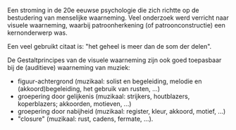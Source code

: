 Een stroming in de 20e eeuwse psychologie die zich richtte op de bestudering van menselijke waarneming. Veel onderzoek werd verricht naar visuele waarneming, waarbij patroonherkening (of patroonconstructie) een kernonderwerp was. 

Een veel gebruikt citaat is: "het geheel is meer dan de som der delen".

De Gestaltprincipes van de visuele waarneming zijn ook goed toepasbaar bij de (auditieve) waarneming van muziek:
- figuur-achtergrond (muzikaal: solist en begeleiding, melodie en (akkoord)begeleiding, het gebruik van rusten, ...)
- groepering door gelijkenis (muzikaal: strijkers, houtblazers, koperblazers; akkoorden, motieven, ...)
- groepering door nabijheid (muzikaal: register, kleur, akkoord, motief, ...)
- "closure" (muzikaal: rust, cadens, fermate, ...).